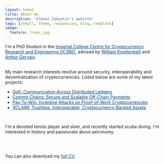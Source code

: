 ```yaml
---
layout: home2
title: About me
description: "Alexei Zamyatin's website"
tags: [Jekyll, theme, responsive, blog, template]
image:
  feature: trees.jpg
---
```


<div>
I'm a PhD Student in the <a style="color:#003E74;" target="__blank" href="https://www.imperial.ac.uk/cryptocurrency"> Imperial College Centre for Cryptocurrency Research and Engineering (IC3RE)</a>, advised by <a style="color:#003E74;" target="__blank" href="http://www.imperial.ac.uk/people/w.knottenbelt">William Knottenbelt</a> and <a style="color:#003E74;" target="__blank" href="http://arthurgervais.com/"> Arthur Gervais</a>. 

<br />
<br />

My main research interests revolve around security, interoperability and decentralization of cryptocurrencies. 
Listed below are some of my latest projects: 
<ul>
  <li> <a style="color:#003E74;" target="__blank" href="https://eprint.iacr.org/2019/1128.pdf">SoK: Communication Across Distributed Ledgers</a></li>
  <li> <a style="color:#003E74;" target="__blank" href="https://eprint.iacr.org/2018/642.pdf">Commit Chains: Secure and Scalable Off-Chain Payments</a></li>
  <li> <a style="color:#003E74;" target="__blank" href="https://eprint.iacr.org/2019/775.pdf">Pay-To-Win: Incentive Attacks on Proof-of-Work Cryptocurrencies</a></li> 
  <!-- <li> <a style="color:#003E74;" target="__blank" href="https://www.youtube.com/watch?v=NWG7HZVT00M&t=379s">Security of decentralized mining pools</a></li>-->
  <li> <a style="color:#003E74;" target="__blank" href="https://www.xclaim.io/">XCLAIM: Trustless, Interoperable, Cryptocurrency-Backed Assets</a></li>
</ul>

<br />

I'm a devoted tennis player and skier, and recently started scuba diving. I'm interested in history and passionate about astronomy.


<br />
<br />

You can also download my <a style="color:#003E74;" href="../cv.pdf" target="_blank">full CV</a>.
</div>